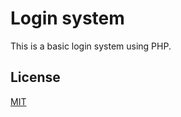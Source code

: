 # Login system

This is a basic login system using PHP.

## License

[MIT](https://choosealicense.com/licenses/mit/)
